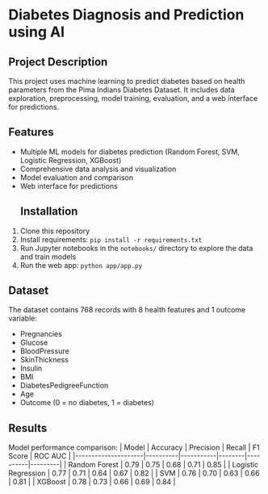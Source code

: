 # Diabetes Diagnosis and Prediction using AI
## Project Description
This project uses machine learning to predict diabetes based on health parameters from the Pima Indians Diabetes Dataset. It includes data exploration, preprocessing, model training, evaluation, and a web interface for predictions.
## Features
- Multiple ML models for diabetes prediction (Random Forest, SVM, Logistic Regression, XGBoost)
- Comprehensive data analysis and visualization
- Model evaluation and comparison
- Web interface for predictions
  ## Installation
1. Clone this repository
2. Install requirements: `pip install -r requirements.txt`
3. Run Jupyter notebooks in the `notebooks/` directory to explore the data and train models
4. Run the web app: `python app/app.py`

## Dataset
The dataset contains 768 records with 8 health features and 1 outcome variable:
- Pregnancies
- Glucose
- BloodPressure
- SkinThickness
- Insulin
- BMI
- DiabetesPedigreeFunction
- Age
- Outcome (0 = no diabetes, 1 = diabetes)

## Results
Model performance comparison:
| Model               | Accuracy | Precision | Recall | F1 Score | ROC AUC |
|---------------------|----------|-----------|--------|----------|---------|
| Random Forest       | 0.79     | 0.75      | 0.68   | 0.71     | 0.85    |
| Logistic Regression | 0.77     | 0.71      | 0.64   | 0.67     | 0.82    |
| SVM                 | 0.76     | 0.70      | 0.63   | 0.66     | 0.81    |
| XGBoost             | 0.78     | 0.73      | 0.66   | 0.69     | 0.84    |


